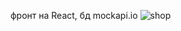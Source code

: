 фронт на React, бд mockapi.io
![shop](https://user-images.githubusercontent.com/94762126/203199095-76926fe9-be34-4c78-bddc-687256961b3a.png)
